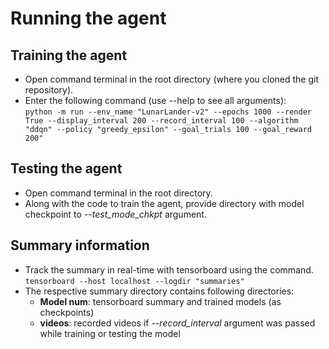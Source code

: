 
 # Running the agent

 ## Training the agent
 - Open command terminal in the root directory (where you cloned the git repository).
 - Enter the following command (use --help to see all arguments):  
   ```python -m run --env_name "LunarLander-v2" --epochs 1000 --render True --display_interval 200 --record_interval 100 --algorithm "ddqn" --policy "greedy_epsilon" --goal_trials 100 --goal_reward 200"```
 	
 ## Testing  the agent
 - Open command terminal in the root directory.
 - Along with the code to train the agent, provide directory with model checkpoint to *--test_mode_chkpt* argument.
 
 ## Summary information
  - Track the summary in real-time with tensorboard using the command.  
   ```tensorboard --host localhost --logdir "summaries"```
 - The respective summary directory contains following directories:
 	- **Model num**: tensorboard summary and trained models (as checkpoints)
 	- **videos**: recorded videos if *--record_interval* argument was passed while training or testing the model
